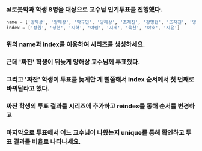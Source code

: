 ### ai로봇학과 학생 8명을 대상으로 교수님 인기투표를 진행했다.
```python
name = ['양해상', '양해상', '박규민', '양해상', '조재진', '강병현', '조재진', '양해상']
index = ['정원', '정현', '시혁', '야림', '시게', '육찬', '야호', '지윤']
```
### 위의 name과 index를 이용하여 시리즈를 생성하세요.
### 근데 '짜잔' 학생이 뒤늦게 양해상 교수님께 투표했다.
### 그리고 '짜잔' 학생이 투표를 늦게한 게 뻘쭘해서 index 순서에서 첫 번째로 바꿔달라고 했다.
### 짜잔 학생의 투표 결과를 시리즈에 추가하고 reindex를 통해 순서를 변경하고
### 마지막으로 투표에서 어느 교수님이 나왔는지 unique를 통해 확인하고 투표 결과를 비율로 나타나세요.

